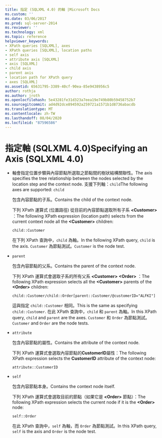 ```yaml
---
title: 指定 (SQLXML 4.0) 的軸 |Microsoft Docs
ms.custom: ''
ms.date: 03/06/2017
ms.prod: sql-server-2014
ms.reviewer: ''
ms.technology: xml
ms.topic: reference
helpviewer_keywords:
- XPath queries [SQLXML], axes
- XPath queries [SQLXML], location paths
- self axis
- attribute axis [SQLXML]
- axis [SQLXML]
- child axis
- parent axis
- location path for XPath query
- axes [SQLXML]
ms.assetid: 65631795-3389-40cf-90ea-85e9438956c5
author: rothja
ms.author: jroth
ms.openlocfilehash: 5e43281fe31d323a7eea19e749b80b59458752b7
ms.sourcegitcommit: ad4d92dce894592a259721a1571b1d8736abacdb
ms.translationtype: MT
ms.contentlocale: zh-TW
ms.lasthandoff: 08/04/2020
ms.locfileid: "87596586"
---
```

# <a name="specifying-an-axis-sqlxml-40"></a><span data-ttu-id="14619-102">指定軸 (SQLXML 4.0)</span><span class="sxs-lookup"><span data-stu-id="14619-102">Specifying an Axis (SQLXML 4.0)</span></span>
    
-   <span data-ttu-id="14619-103">軸會指定位置步驟與內容節點所選取之節點間的樹狀結構關聯性。</span><span class="sxs-lookup"><span data-stu-id="14619-103">The axis specifies the tree relationship between the nodes selected by the location step and the context node.</span></span> <span data-ttu-id="14619-104">支援下列軸：`child`</span><span class="sxs-lookup"><span data-stu-id="14619-104">The following axes are supported:  `child`</span></span>  
  
     <span data-ttu-id="14619-105">包含內容節點的子系。</span><span class="sxs-lookup"><span data-stu-id="14619-105">Contains the child of the context node.</span></span>  
  
     <span data-ttu-id="14619-106">下列 XPath 運算式 (位置路徑) 從目前的內容節點選取所有子系 **\<Customer>** ：</span><span class="sxs-lookup"><span data-stu-id="14619-106">The following XPath expression (location path) selects from the current context node all the **\<Customer>** children:</span></span>  
  
    ```  
    child::Customer  
    ```  
  
     <span data-ttu-id="14619-107">在下列 XPath 查詢中，`child` 為軸。</span><span class="sxs-lookup"><span data-stu-id="14619-107">In the following XPath query, `child` is the axis.</span></span> <span data-ttu-id="14619-108">`Customer` 為節點測試。</span><span class="sxs-lookup"><span data-stu-id="14619-108">`Customer` is the node test.</span></span>  
  
-   `parent`  
  
     <span data-ttu-id="14619-109">包含內容節點的父系。</span><span class="sxs-lookup"><span data-stu-id="14619-109">Contains the parent of the context node.</span></span>  
  
     <span data-ttu-id="14619-110">下列 XPath 運算式會選取子系的所有父系 **\<Customer>** **\<Order>** ：</span><span class="sxs-lookup"><span data-stu-id="14619-110">The following XPath expression selects all the **\<Customer>** parents of the **\<Order>** children:</span></span>  
  
    ```  
    child::Customer/child::Order[parent::Customer/@customerID="ALFKI"]  
    ```  
  
     <span data-ttu-id="14619-111">這與指定 `child::Customer` 相同。</span><span class="sxs-lookup"><span data-stu-id="14619-111">This is the same as specifying `child::Customer`.</span></span> <span data-ttu-id="14619-112">在此 XPath 查詢中，`child` 和 `parent` 為軸。</span><span class="sxs-lookup"><span data-stu-id="14619-112">In this XPath query, `child` and `parent` are the axes.</span></span> <span data-ttu-id="14619-113">`Customer` 和 `Order` 為節點測試。</span><span class="sxs-lookup"><span data-stu-id="14619-113">`Customer` and `Order` are the node tests.</span></span>  
  
-   `attribute`  
  
     <span data-ttu-id="14619-114">包含內容節點的屬性。</span><span class="sxs-lookup"><span data-stu-id="14619-114">Contains the attribute of the context node.</span></span>  
  
     <span data-ttu-id="14619-115">下列 XPath 運算式會選取內容節點的**CustomerID**屬性：</span><span class="sxs-lookup"><span data-stu-id="14619-115">The following XPath expression selects the **CustomerID** attribute of the context node:</span></span>  
  
    ```  
    attribute::CustomerID  
    ```  
  
-   `self`  
  
     <span data-ttu-id="14619-116">包含內容節點本身。</span><span class="sxs-lookup"><span data-stu-id="14619-116">Contains the context node itself.</span></span>  
  
     <span data-ttu-id="14619-117">下列 XPath 運算式會選取目前的節點（如果它是 **\<Order>** 節點）：</span><span class="sxs-lookup"><span data-stu-id="14619-117">The following XPath expression selects the current node if it is the **\<Order>** node:</span></span>  
  
    ```  
    self::Order  
    ```  
  
     <span data-ttu-id="14619-118">在此 XPath 查詢中，`self` 為軸，而 `Order` 為節點測試。</span><span class="sxs-lookup"><span data-stu-id="14619-118">In this XPath query, `self` is the axis and `Order` is the node test.</span></span>  
  
  
